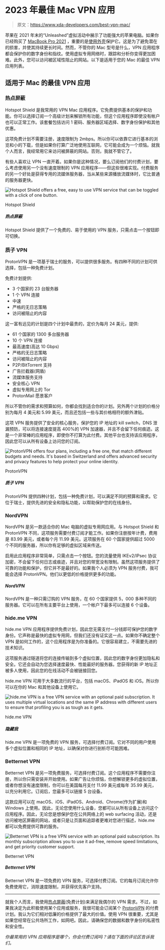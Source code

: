 # 2023 年最佳 Mac VPN 应用

> 原文：<https://www.xda-developers.com/best-vpn-mac/>

苹果在 2021 年末的“Unleashed”虚拟活动中展示了功能强大的苹果电脑。如果你已经购买了 [MacBook Pro 2021](https://www.xda-developers.com/apple-macbook-pro-2021-m1-max-review/) ，重要的是[使用外壳](https://www.xda-developers.com/best-macbook-pro-cases/)保护它。这是为了避免潜在的损害，并使其持续更长时间。然而，不管你的 Mac 型号是什么，VPN 应用程序都会保护你的数字身份和指纹。使用虚拟专用网络时，跟踪和分析你变得更加困难。此外，您可以访问被区域性阻止的网站。以下是适用于您的 Mac 的最佳 VPN 应用列表。

## 适用于 Mac 的最佳 VPN 应用

### 热点屏蔽

Hotspot Shield 是我常用的 VPN Mac 应用程序。它免费提供基本的保护和功能。你可以选择订阅一个高级计划来解锁所有功能，但这个应用程序即使没有帐户也可以正常工作。该套餐包括访问 1 密码、服务器区域选择、数字身份保护和其他优惠。

这项免费计划不需要注册，速度限制为 2mbps。所以你可以依靠它进行基本的浏览和小的下载，但是如果你打算广泛地使用互联网，它可能会成为一个烦恼。就我个人而言，我经常用它来访问被屏蔽的网站。否则，我就不管它了。

有些人喜欢让 VPN 一直开着。如果你是这种情况，要么订阅他们的付费计划，要么考虑使用另一个没有速度限制的 VPN 应用程序——但这些很难实现。付费服务的另一个好处是获得专用的流媒体服务器，当从某些来源播放流媒体时，它比普通的服务器更快。

 <picture>![Hotspot Shield offers a free, easy to use VPN service that can be toggled with a click of one button.](img/d4094c7f72fc01a50b43b6bb5a9662bd.png)</picture> 

Hotspot Shield

##### 热点屏蔽

Hotspot Shield 提供了一个免费的、易于使用的 VPN 服务，只需点击一个按钮即可切换。

### 质子 VPN

ProtonVPN 是一项基于瑞士的服务，可以提供很多服务。有四种不同的计划可供选择，包括一种免费计划。

免费计划提供:

*   3 个国家的 23 台服务器
*   1 个 VPN 连接
*   中速
*   严格的无日志策略
*   访问被阻止的内容

这一富有远见的计划是四个计划中最贵的，定价为每月 24 美元，提供:

*   61 个国家的 1300 多台服务器
*   10 个 VPN 连接
*   最高速度(高达 10 Gbps)
*   严格的无日志策略
*   访问被阻止的内容
*   P2P/BitTorrent 支持
*   广告拦截器(网盾)
*   流媒体服务支持
*   安全核心 VPN
*   虚拟专用网上的 Tor
*   ProtonMail 愿景客户

所以不管你的需求和预算如何，你都会找到适合你的计划。另外两个计划的价格分别为每月 4 美元和 5.99 美元，而且还包括一些与其价格相符的额外津贴。

这项 VPN 服务提供了安全的核心服务，保护您的 IP 地址的 kill switch，DNS 泄漏预防，可以将连接速度提高 400%的 VPN 加速器，并且不会留下任何痕迹。这是一个非常棒的应用程序，即使你不打算为此付费。其他平台也支持该应用程序，因此您可以从所有设备上访问您的订阅。

 <picture>![ProtonVPN offers four plans, including a free one, that match different budgets and needs. It's based in Switzerland and offers advanced security and privacy features to help protect your online identity.](img/0f63b2c0e7663f2dba529cdf3b2c2601.png)</picture> 

ProtonVPN

##### 质子 VPN

ProtonVPN 提供四种计划，包括一种免费计划，可以满足不同的预算和需求。它位于瑞士，提供先进的安全和隐私功能，以帮助保护您的在线身份。

### NordVPN

NordVPN 是另一款适合你的 Mac 电脑的虚拟专用网应用。与 Hotspot Shield 和 ProtonVPN 不同，这项服务需要付费订阅才能工作。如果你注册按年计费，费用是 83.99 美元，或者每个月 11.99 美元。这项服务在 60 个国家提供超过 5000 个不同的服务器，所以你有足够的虚拟区域来传送。

启用此应用程序非常简单，只需点击一个按钮。您的流量使用 IKEv2/IPsec 协议加密，不会留下任何日志或痕迹，并且对您的带宽没有限制。虽然这项服务提供了可靠的功能和保护，但它并不是最好的。如果我个人必须为 VPN 服务付费，我可能会选择 ProtonVPN。他们以更低的价格提供更多的功能。

##### NordVPN

NordVPN 是一种只需订购的 VPN 服务，在 60 个国家提供 5，000 多种不同的服务器。它可以在所有主要平台上使用，一个帐户下最多可以连接 6 个设备。

### hide.me VPN

hide.me VPN 应用程序提供免费计划，因此您无需支付一分钱即可保护您的数字身份。它声称是最快的虚拟专用网，但我们还没有证实这一点。如果你不确定整个 VPN 是如何工作的，这个应用程序是为你准备的。它很容易建立，不需要先进的技术知识。

这项服务通过隧道将您的连接传输到多个虚拟位置，因此您的数字身份更加隐私和安全。它还会自动为您选择速度最快、性能最好的服务器。您获得的新 IP 地址正被多人使用，因此您的在线活动不会被链接回您。

hide.me VPN 可用于大多数流行的平台，包括 macOS、iPadOS 和 iOS。所以你可以在你的 Mac 和其他设备上使用它。

 <picture>![hide.me VPN is a free VPN service with an optional paid subscription. It uses multiple virtual locations and the same IP address with different users to ensure that profiling you is as tough as it gets.](img/063fe7e83d67fec6164c3c6a01f10389.png)</picture> 

hide.me VPN

##### 隐藏我

hide.me VPN 是一项免费的 VPN 服务，可选择付费订阅。它对不同的用户使用多个虚拟位置和相同的 IP 地址，以确保对你进行剖析尽可能困难。

### Betternet VPN

Betternet VPN 是另一项免费服务，可选择付费订阅。这个应用程序不需要你注册，所以你只需安装并开始使用。如果广告让你烦恼，你想解锁更多的虚拟位置，或者你想没有速度限制，你可以在美国每月支付 11.99 美元或每年 35.99 美元，以充分利用它。订阅后，您最多可以链接 5 台设备。

这款应用可以在 macOS、iOS、iPadOS、Android、Chrome(作为扩展)和 Windows 上使用。因此，无论您使用什么设备，您都可以从所有设备上访问这个应用程序。因此，无论您是想保护您在公共网络上的 web surfacing 活动，还是访问被地区屏蔽的网站，或者只是让页面和追踪者更难对您进行描述，hide.me 都可以免费提供可靠的服务。

 <picture>![Betternet VPN is a free VPN service with an optional paid subscription. Its monthly subscription allows you to use it ad-free, remove speed limitations, and get priority customer support.](img/4f10279127b174439389a99d90aac106.png)</picture> 

Betternet VPN

##### Betternet VPN

Betternet VPN 是一项免费的 VPN 服务，可选择付费订阅。它的每月订阅允许你免费使用它，消除速度限制，并获得优先客户支持。

* * *

就我个人而言，我使用[热点屏蔽](https://apps.apple.com/us/app/hotspotshield-vpn-wifi-proxy/id771076721)(免费计划)来满足我偶尔的 VPN 需求。不过，如果我决定为此积极使用某个应用或服务，我很可能会订阅某个 [ProtonVPN](https://protonvpn.com/pricing) 的付费计划。我认为它们相对低廉的价格提供了最大的价值。使用 VPN 很重要，尤其是如果您经常在公共场所工作，如网吧。因此，请确保您的数据和数字身份的私密性和安全性。

*你最常用的 VPN 应用程序是哪个，你会付费订阅吗？请在下面的评论区告诉我们。*